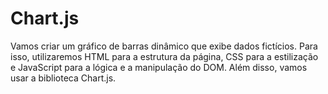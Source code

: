 # Chart.js
 Vamos criar um gráfico de barras dinâmico que exibe dados fictícios. Para isso, utilizaremos HTML para a estrutura da página, CSS para a estilização e JavaScript para a lógica e a manipulação do DOM. Além disso, vamos usar a biblioteca Chart.js.
